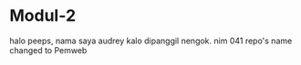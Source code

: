 # Modul-2

halo peeps, nama saya audrey kalo dipanggil nengok. nim 041
repo's name changed to Pemweb
